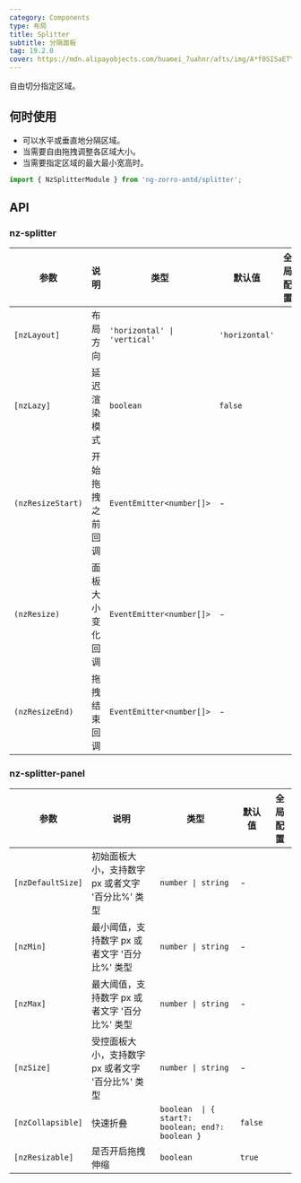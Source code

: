 ```yaml
---
category: Components
type: 布局
title: Splitter
subtitle: 分隔面板
tag: 19.2.0
cover: https://mdn.alipayobjects.com/huamei_7uahnr/afts/img/A*f0SISaETY0wAAAAAAAAAAAAADrJ8AQ/original
---
```


自由切分指定区域。

## 何时使用

- 可以水平或垂直地分隔区域。
- 当需要自由拖拽调整各区域大小。
- 当需要指定区域的最大最小宽高时。

```ts
import { NzSplitterModule } from 'ng-zorro-antd/splitter';
```

## API

### nz-splitter

| 参数                | 说明        | 类型                           | 默认值            | 全局配置 |
|-------------------|-----------|------------------------------|----------------|------|
| `[nzLayout]`      | 布局方向      | `'horizontal' \| 'vertical'` | `'horizontal'` |      |
| `[nzLazy]`        | 延迟渲染模式    | `boolean`                    | `false`        |      |
| `(nzResizeStart)` | 开始拖拽之前回调  | `EventEmitter<number[]>`     | -              |      |
| `(nzResize)`      | 面板大小变化回调	 | `EventEmitter<number[]>`     | -              |      |
| `(nzResizeEnd)`   | 拖拽结束回调	   | `EventEmitter<number[]>`     | -              |      |

### nz-splitter-panel

| 参数                | 说明                            | 类型                                               | 默认值     | 全局配置 |
|-------------------|-------------------------------|--------------------------------------------------|---------|------|
| `[nzDefaultSize]` | 初始面板大小，支持数字 px 或者文字 '百分比%' 类型 | `number \| string`                               | -       |      |
| `[nzMin]`         | 最小阈值，支持数字 px 或者文字 '百分比%' 类型   | `number \| string`                               | -       |      |
| `[nzMax]`         | 最大阈值，支持数字 px 或者文字 '百分比%' 类型   | `number \| string`                               | -       |      |
| `[nzSize]`        | 受控面板大小，支持数字 px 或者文字 '百分比%' 类型 | `number \| string`                               | -       |      |
| `[nzCollapsible]` | 快速折叠                          | `boolean  \| { start?: boolean; end?: boolean }` | `false` |      |
| `[nzResizable]`   | 是否开启拖拽伸缩                      | `boolean`                                        | `true`  |      |
